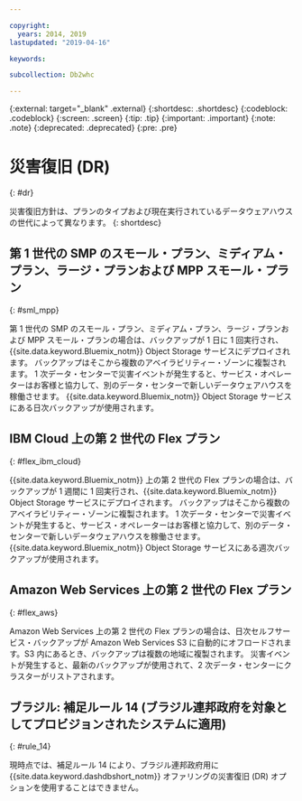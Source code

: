 ```yaml
---

copyright:
  years: 2014, 2019
lastupdated: "2019-04-16"

keywords:

subcollection: Db2whc

---
```


<!-- Attribute definitions --> 
{:external: target="_blank" .external}
{:shortdesc: .shortdesc}
{:codeblock: .codeblock}
{:screen: .screen}
{:tip: .tip}
{:important: .important}
{:note: .note}
{:deprecated: .deprecated}
{:pre: .pre}

# 災害復旧 (DR)
{: #dr}

<!-- If your data warehouse instance is deployed in a data center that suffers a significant data center outage with an expected downtime of more than 8 hours, you will be sent a request to allow service operators to fail over your instance to another data center before disaster recovery actions can begin.
{: shortdesc}

A Db2 backup of your database is done every day, except for the Flex plan where a Db2 backup is done every 7 days and a snapshot backup is done daily. Daily backups are stored in the IBM Cloud Object Storage service from which it is replicated to multiple availability zones. If something should happen to your primary data center, our service operators will work with you to stand up your recovered database in a secondary data center. -->

災害復旧方針は、プランのタイプおよび現在実行されているデータウェアハウスの世代によって異なります。
{: shortdesc}

## 第 1 世代の SMP のスモール・プラン、ミディアム・プラン、ラージ・プランおよび MPP スモール・プラン
{: #sml_mpp}

第 1 世代の SMP のスモール・プラン、ミディアム・プラン、ラージ・プランおよび MPP スモール・プランの場合は、バックアップが 1 日に 1 回実行され、{{site.data.keyword.Bluemix_notm}} Object Storage サービスにデプロイされます。 バックアップはそこから複数のアベイラビリティー・ゾーンに複製されます。 1 次データ・センターで災害イベントが発生すると、サービス・オペレーターはお客様と協力して、別のデータ・センターで新しいデータウェアハウスを稼働させます。 {{site.data.keyword.Bluemix_notm}} Object Storage サービスにある日次バックアップが使用されます。

## IBM Cloud 上の第 2 世代の Flex プラン
{: #flex_ibm_cloud}

{{site.data.keyword.Bluemix_notm}} 上の第 2 世代の Flex プランの場合は、バックアップが 1 週間に 1 回実行され、{{site.data.keyword.Bluemix_notm}} Object Storage サービスにデプロイされます。 バックアップはそこから複数のアベイラビリティー・ゾーンに複製されます。 1 次データ・センターで災害イベントが発生すると、サービス・オペレーターはお客様と協力して、別のデータ・センターで新しいデータウェアハウスを稼働させます。 {{site.data.keyword.Bluemix_notm}} Object Storage サービスにある週次バックアップが使用されます。

## Amazon Web Services 上の第 2 世代の Flex プラン
{: #flex_aws}

Amazon Web Services 上の第 2 世代の Flex プランの場合は、日次セルフサービス・バックアップが Amazon Web Services S3 に自動的にオフロードされます。S3 内にあるとき、バックアップは複数の地域に複製されます。 災害イベントが発生すると、最新のバックアップが使用されて、2 次データ・センターにクラスターがリストアされます。

## **ブラジル: 補足ルール 14** (ブラジル連邦政府を対象としてプロビジョンされたシステムに適用)
{: #rule_14}

現時点では、補足ルール 14 により、ブラジル連邦政府用に {{site.data.keyword.dashdbshort_notm}} オファリングの災害復旧 (DR) オプションを使用することはできません。

